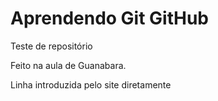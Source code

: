 # Aprendendo Git GitHub

Teste de repositório

Feito na aula de Guanabara.

Linha introduzida pelo site diretamente
